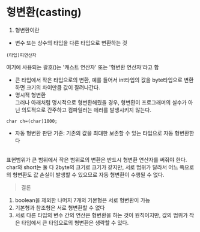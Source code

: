 # 형변환(casting)

1. 형변환이란
* 변수 또는 상수의 타입을 다른 타입으로 변환하는 것

```
(타입)피연산자
```
여기에 사용되는 괄호()는 '캐스트 연산자' 또는 '형변환 연산자'라고 함

* 큰 타입에서 작은 타입으로의 변환, 예를 들어서 int타입의 값을 byte타입으로 변환하면 크기의 차이만큼 값이 잘려나간다.
* 명시적 형변환 <br>
그러나 아래처럼 명시적으로 형변환해줬을 경우, 형변환이 프로그래머의 실수가 아닌 의도적으로 간주하고 컴파일러는 에러를 발생시키지 않는다.
```
char ch=(char)1000;
```
* 자동 형변환
판단 기준:
기존의 값을 최대한 보존할 수 있는 타입으로 자동 형변환한다 
<br>
표현범위가 큰 범위에서 작은 범위로의 변환은 반드시 형변환 연산자를 써줘야 한다.
<br>
char와 short는 둘 다 2byte의 크기로 크기가 같지만, 서로 범위가 달라서 어느 쪽으로의 형변환도 값 손실이 발생할 수 있으므로 자동 형변환이 수행될 수 없다.

>결론
1. boolean을 제외한 나머지 7개의 기본형은 서로 형변환이 가능
2. 기본형과 참조형은 서로 형변환할 수 없다
3. 서로 다른 타입의 변수 간의 연산은 형변환을 하는 것이 원칙이지만, 값의 범위가 작은 타입에서 큰 타입으로의 형변환은 생략할 수 있다.

